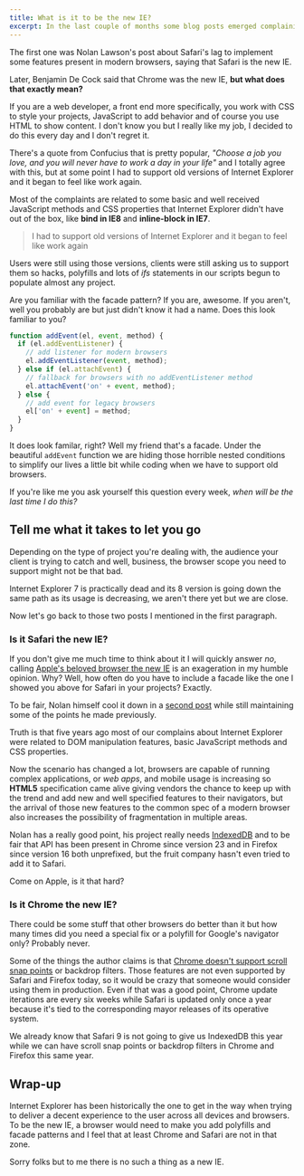```yaml
---
title: What is it to be the new IE?
excerpt: In the last couple of months some blog posts emerged complaining about Safari and Chrome, and for some reason not Firefox.
---
```


The first one was Nolan Lawson's post about Safari's lag to implement some features present in modern browsers, saying that Safari is the new IE.

Later, Benjamin De Cock said that Chrome was the new IE, **but what does that exactly mean?**

If you are a web developer, a front end more specifically, you work with CSS to style your projects, JavaScript to add behavior and of course you use HTML to show content. I don't know you but I really like my job, I decided to do this every day and I don't regret it.

There's a quote from Confucius that is pretty popular, _"Choose a job you love, and you will never have to work a day in your life"_ and I totally agree with this, but at some point I had to support old versions of Internet Explorer and it began to feel like work again.

Most of the complaints are related to some basic and well received JavaScript methods and CSS properties that Internet Explorer didn't have out of the box, like **bind in IE8** and **inline-block in IE7**.

> I had to support old versions of Internet Explorer and it began to feel like work again

Users were still using those versions, clients were still asking us to support them so hacks, polyfills and lots of _ifs_ statements in our scripts begun to populate almost any project.

Are you familiar with the facade pattern? If you are, awesome. If you aren't, well you probably are but just didn't know it had a name. Does this look familiar to you?

```js
function addEvent(el, event, method) {
  if (el.addEventListener) {
    // add listener for modern browsers
    el.addEventListener(event, method);
  } else if (el.attachEvent) {
    // fallback for browsers with no addEventListener method
    el.attachEvent('on' + event, method);
  } else {
    // add event for legacy browsers
    el['on' + event] = method;
  }
}
```

It does look familar, right? Well my friend that's a facade. Under the beautiful `addEvent` function we are hiding those horrible nested conditions to simplify our lives a little bit while coding when we have to support old browsers.

If you're like me you ask yourself this question every week, _when will be the last time I do this?_

## Tell me what it takes to let you go

Depending on the type of project you're dealing with, the audience your client is trying to catch and well, business, the browser scope you need to support might not be that bad.

Internet Explorer 7 is practically dead and its 8 version is going down the same path as its usage is decreasing, we aren't there yet but we are close.

Now let's go back to those two posts I mentioned in the first paragraph.

### Is it Safari the new IE?

If you don't give me much time to think about it I will quickly answer _no_, calling [Apple's beloved browser the new IE](//nolanlawson.com/2015/06/30/safari-is-the-new-ie/) is an exageration in my humble opinion. Why? Well, how often do you have to include a facade like the one I showed you above for Safari in your projects? Exactly.

To be fair, Nolan himself cool it down in a [second post](//nolanlawson.com/2015/07/05/safari-is-the-new-ie-2-revenge-of-the-linkbait/) while still maintaining some of the points he made previously.

Truth is that five years ago most of our complains about Internet Explorer were related to DOM manipulation features, basic JavaScript methods and CSS properties.

Now the scenario has changed a lot, browsers are capable of running complex applications, or _web apps_, and mobile usage is increasing so **HTML5** specification came alive giving vendors the chance to keep up with the trend and add new and well specified features to their navigators, but the arrival of those new features to the common spec of a modern browser also increases the possibility of fragmentation in multiple areas.

Nolan has a really good point, his project really needs [IndexedDB](//caniuse.com/#feat=indexeddb) and to be fair that API has been present in Chrome since version 23 and in Firefox since version 16 both unprefixed, but the fruit company hasn't even tried to add it to Safari.

Come on Apple, is it that hard?

### Is it Chrome the new IE?

There could be some stuff that other browsers do better than it but how many times did you need a special fix or a polyfill for Google's navigator only? Probably never.

Some of the things the author claims is that [Chrome doesn't support scroll snap points](//medium.com/@bdc/chrome-is-the-new-ie-1a21c1efc133) or backdrop filters. Those features are not even supported by Safari and Firefox today, so it would be crazy that someone would consider using them in production. Even if that was a good point, Chrome update iterations are every six weeks while Safari is updated only once a year because it's tied to the corresponding mayor releases of its operative system.

We already know that Safari 9 is not going to give us IndexedDB this year while we can have scroll snap points or backdrop filters in Chrome and Firefox this same year.

## Wrap-up

Internet Explorer has been historically the one to get in the way when trying to deliver a decent experience to the user across all devices and browsers. To be the new IE, a browser would need to make you add polyfills and facade patterns and I feel that at least Chrome and Safari are not in that zone.

Sorry folks but to me there is no such a thing as a new IE.
